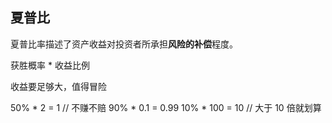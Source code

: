 
## 夏普比

夏普比率描述了资产收益对投资者所承担**风险的补偿**程度。

获胜概率 * 收益比例

收益要足够大，值得冒险

50% * 2 = 1  // 不赚不赔
90% * 0.1 = 0.99
10% * 100 = 10 // 大于 10 倍就划算